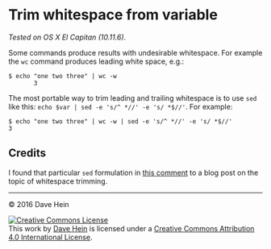 # Trim whitespace from variable

_Tested on OS X El Capitan (10.11.6)._

Some commands produce results with undesirable whitespace. For example the `wc` command produces leading white space, e.g.:

```nohighlight
$ echo "one two three" | wc -w
       3
```

The most portable way to trim leading and trailing whitespace is to use `sed` like this: `echo $var | sed -e 's/^ *//' -e 's/ *$//'`.  For example:

```nohighlight
$ echo "one two three" | wc -w | sed -e 's/^ *//' -e 's/ *$//'
3
```

## Credits

I found that particular `sed` formulation in [this comment](https://www.cyberciti.biz/faq/bash-remove-whitespace-from-string/#comment-77884) to a blog post on the topic of whitespace trimming.

---

&copy; 2016 Dave Hein

<a rel="license" href="http://creativecommons.org/licenses/by/4.0/"><img alt="Creative Commons License" style="border-width:0" src="https://i.creativecommons.org/l/by/4.0/88x31.png" /></a><br />This <span xmlns:dct="http://purl.org/dc/terms/" href="http://purl.org/dc/dcmitype/Text" rel="dct:type">work</span> by <a xmlns:cc="http://creativecommons.org/ns#" href="https://github.com/JeNeSuisPasDave/til" property="cc:attributionName" rel="cc:attributionURL">Dave Hein</a> is licensed under a <a rel="license" href="http://creativecommons.org/licenses/by/4.0/">Creative Commons Attribution 4.0 International License</a>.
